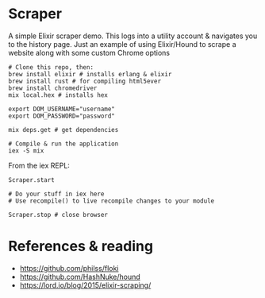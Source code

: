 # Scraper

A simple Elixir scraper demo. This logs into a utility account & navigates
you to the history page. Just an example of using Elixir/Hound to scrape
a website along with some custom Chrome options

```
# Clone this repo, then:
brew install elixir # installs erlang & elixir
brew install rust # for compiling html5ever
brew install chromedriver
mix local.hex # installs hex

export DOM_USERNAME="username"
export DOM_PASSWORD="password"

mix deps.get # get dependencies

# Compile & run the application
iex -S mix
```

From the iex REPL:

```
Scraper.start

# Do your stuff in iex here
# Use recompile() to live recompile changes to your module

Scraper.stop # close browser
```

# References & reading

- https://github.com/philss/floki
- https://github.com/HashNuke/hound
- https://lord.io/blog/2015/elixir-scraping/
